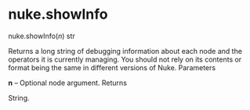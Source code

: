 # nuke.showInfo
nuke.showInfo(_n_)  str

Returns a long string of debugging information about each node and the operators it is currently managing. You should not rely on its contents or format being the same in different versions of Nuke.
Parameters

**n** – Optional node argument.
Returns

String.